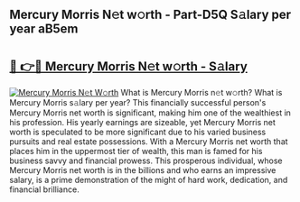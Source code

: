 ## Mercury Morris N𝚎t w𝚘rth - Part-D5Q S𝚊lary per year aB5em

# <h2><a href="http://gc4afx.nevu.top/?p=Mercury+Morris">🔗 👉🔴 Mercury Morris N𝚎t w𝚘rth - S𝚊lary</a></h2>

[![Mercury Morris N𝚎t W𝚘rth](https://i.imgur.com/Oavwk0R.jpeg)](http://gc4afx.nevu.top/?p=Mercury+Morris)
What is Mercury Morris n𝚎t w𝚘rth? What is Mercury Morris s𝚊lary per year?
This financially successful person's Mercury Morris net worth is significant, making him one of the wealthiest in his profession. His yearly earnings are sizeable, yet Mercury Morris net worth is speculated to be more significant due to his varied business pursuits and real estate possessions. With a Mercury Morris net worth that places him in the uppermost tier of wealth, this man is famed for his business savvy and financial prowess. This prosperous individual, whose Mercury Morris net worth is in the billions and who earns an impressive salary, is a prime demonstration of the might of hard work, dedication, and financial brilliance.
